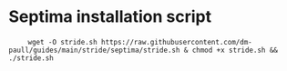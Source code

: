 <h1>Septima installation script</h1>

<pre>
    <code>wget -O stride.sh https://raw.githubusercontent.com/dm-paull/guides/main/stride/septima/stride.sh & chmod +x stride.sh && ./stride.sh</code>
</pre>